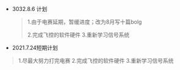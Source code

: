 



* 3032.8.6 计划

   >  1.由于电赛延期，暂缓进度；改为8月写十篇bolg
   >
   >  2.完成飞控的软件硬件
   >  3.重新学习信号系统

  

* 2021.7.24短期计划
 >  1.尽最大努力打完电赛
 >  2.完成飞控的软件硬件
 >  3.重新学习信号系统

